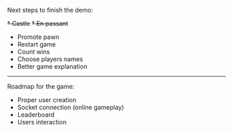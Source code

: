 Next steps to finish the demo:

~~* Castle~~
~~* En passant~~
* Promote pawn
* Restart game
* Count wins
* Choose players names
* Better game explanation

-----------------------

Roadmap for the game:

* Proper user creation
* Socket connection (online gameplay)
* Leaderboard
* Users interaction
